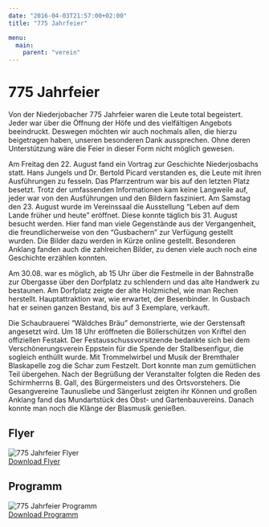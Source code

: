 ```yaml
---
date: "2016-04-03T21:57:00+02:00"
title: "775 Jahrfeier"

menu:
  main:
    parent: "verein"
---
```


# 775 Jahrfeier
Von der Niederjobacher 775 Jahrfeier waren die Leute total begeistert. Jeder war über die Öffnung der Höfe und des vielfältigen Angebots beeindruckt. Deswegen möchten wir auch nochmals allen, die hierzu beigetragen haben, unseren besonderen Dank aussprechen. Ohne deren Unterstützung wäre die Feier in dieser Form nicht möglich gewesen.

Am Freitag den 22. August fand ein Vortrag zur Geschichte Niederjosbachs statt. Hans Jungels und Dr. Bertold Picard verstanden es, die Leute mit ihren Ausführungen zu fesseln. Das Pfarrzentrum war bis auf den letzten Platz besetzt. Trotz der umfassenden Informationen kam keine Langweile auf, jeder war von den Ausführungen und den Bildern fasziniert. Am Samstag den 23. August wurde im Vereinssaal die Ausstellung “Leben auf dem Lande früher und heute” eröffnet. Diese konnte täglich bis 31. August besucht werden. Hier fand man viele Gegenstände aus der Vergangenheit, die freundlicherweise von den “Gusbachern” zur Verfügung gestellt wurden. Die Bilder dazu werden in Kürze online gestellt. Besonderen Anklang fanden auch die zahlreichen Bilder, zu denen viele auch noch eine Geschichte erzählen konnten.

Am 30.08. war es möglich, ab 15 Uhr über die Festmeile in der Bahnstraße zur Obergasse über den Dorfplatz zu schlendern und das alte Handwerk zu bestaunen. Am Dorfplatz zeigte der alte Holzmichel, wie man Rechen herstellt. Hauptattraktion war, wie erwartet, der Besenbinder. In Gusbach hat er seinen ganzen Bestand, bis auf 3 Exemplare, verkauft.

Die Schaubrauerei “Wäldches Bräu” demonstrierte, wie der Gerstensaft angesetzt wird. Um 18 Uhr eröffneten die Böllerschützen von Kriftel den offiziellen Festakt. Der Festausschussvorsitzende bedankte sich bei dem Verschönerungsverein Eppstein für die Spende der Stallbesenfigur, die sogleich enthüllt wurde. Mit Trommelwirbel und Musik der Bremthaler Blaskapelle zog die Schar zum Festzelt. Dort konnte man zum gemütlichen Teil übergehen. Nach der Begrüßung der Veranstalter folgten die Reden des Schirmherrns B. Gall, des Bürgermeisters und des Ortsvorstehers. Die Gesangvereine Taunusliebe und Sängerlust zeigten ihr Können und großen Anklang fand das Mundartstück des Obst- und Gartenbauvereins. Danach konnte man noch die Klänge der Blasmusik genießen.

## Flyer
![775 Jahrfeier Flyer](http://heimatverein-niederjosbach.de/files/inhalt/775-jahrfeier/Flyer_Preview.jpg)  
[Download Flyer](http://heimatverein-niederjosbach.de/files/inhalt/775-jahrfeier/775_Jahrfeier_Flyer.pdf)

## Programm
![775 Jahrfeier Programm](http://heimatverein-niederjosbach.de/files/inhalt/775-jahrfeier/775-Programm-Preview.jpg)  
[Download Programm](http://heimatverein-niederjosbach.de/files/inhalt/775-jahrfeier/775-Programm.jpg)
